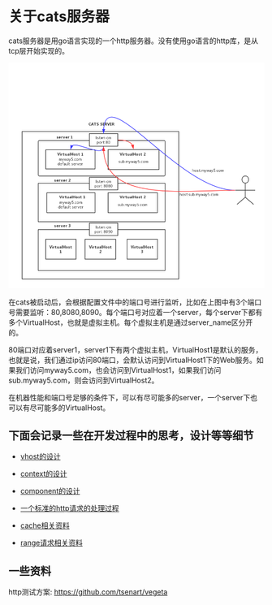 # 关于cats服务器

cats服务器是用go语言实现的一个http服务器。没有使用go语言的http库，是从tcp层开始实现的。

![cats服务的结构图](https://github.com/joyme123/cats/raw/master/doc/img/cats-structure.jpg)

在cats被启动后，会根据配置文件中的端口号进行监听，比如在上图中有3个端口号需要监听：80,8080,8090。每个端口号对应着一个server，每个server下都有多个VirtualHost，也就是虚拟主机。每个虚拟主机是通过server_name区分开的。

80端口对应着server1，server1下有两个虚拟主机，VirtualHost1是默认的服务，也就是说，我们通过ip访问80端口，会默认访问到VirtualHost1下的Web服务。如果我们访问myway5.com，也会访问到VirtualHost1，如果我们访问sub.myway5.com，则会访问到VirtualHost2。

在机器性能和端口号足够的条件下，可以有尽可能多的server，一个server下也可以有尽可能多的VirtualHost。

## 下面会记录一些在开发过程中的思考，设计等等细节

 - [vhost的设计](vhost.md)

 - [context的设计](context.md)
 
 - [component的设计](component_design.md)
 
 - [一个标准的http请求的处理过程](process_a_request.md)

 - [cache相关资料](cache.md)

 - [range请求相关资料](range.md)

## 一些资料

http测试方案: https://github.com/tsenart/vegeta